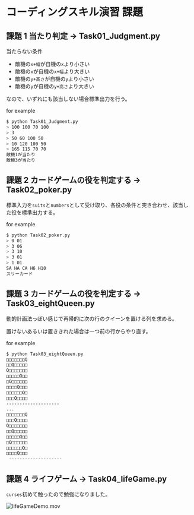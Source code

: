 # コーディングスキル演習 課題 



## 課題 1 当たり判定 -> Task01_Judgment.py

当たらない条件

 - 敵機の`x+幅`が自機の`x`より小さい
 - 敵機の`x`が自機の`x+幅`より大きい
 - 敵機の`y+高さ`が自機の`y`より小さい
 - 敵機の`y`が自機の`y+高さ`より大きい

なので、いずれにも該当しない場合標準出力を行う。



for example

```bash
$ python Task01_Judgment.py
> 100 100 70 100
> 3
> 50 60 100 50
> 10 120 100 50
> 165 115 70 70
敵機1が当たり
敵機3が当たり
```





## 課題 2 カードゲームの役を判定する  -> Task02_poker.py

標準入力を`suits`と`numbers`として受け取り、各役の条件と突き合わせ、該当した役を標準出力する。



for example

```bash
$ python Task02_poker.py
> 0 01
> 3 06
> 3 10
> 3 01
> 1 01
SA HA CA H6 H10
スリーカード
```



## 課題 3 カードゲームの役を判定する  -> Task03_eightQueen.py

動的計画法っぽい感じで再帰的に次の行のクイーンを置ける列を求める。

置けないあるいは置ききれた場合は一つ前の行からやり直す。



for example

```bash
$ python Task03_eightQueen.py
□□□□□□□Q
□□Q□□□□□
Q□□□□□□□
□□□□□Q□□
□Q□□□□□□
□□□□Q□□□
□□□□□□Q□
□□□Q□□□□
--------------------
...
□□□□□□□Q
□□□Q□□□□
Q□□□□□□□
□□Q□□□□□
□□□□□Q□□
□Q□□□□□□
□□□□□□Q□
□□□□Q□□□
 --------------------
```





## 課題 4 ライフゲーム  -> Task04_lifeGame.py

`curses`初めて触ったので勉強になりました。

![lifeGameDemo.mov](https://raw.github.com/chanmaji10/coding-skills-exercises/lifeGameDemo.gif)







